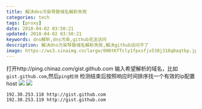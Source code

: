 ```yaml
---
title: 解决dns污染导致域名解析失败
categories: tech
tags: [proxy]
date: 2018-04-02 03:50:21
updated: 2018-04-02 03:50:21
keywords: dns解析,dns污染,github无法访问
description: 解决dns污染导致域名解析失败,解决github访问不了
image: https://ws3.sinaimg.cn/large/006tKfTcly1fpxsfjx538j318q0aqtbp.jpg
---
```


打开http://ping.chinaz.com/gist.github.com
输入希望解析的域名，比如`gist.github.com`,然后`ping检测`
检测结束后按照响应时间排序找一个有效的ip配置host
![](https://ws4.sinaimg.cn/large/006tKfTcly1fpxs49br3zj31kw099799.jpg)
![](https://ws3.sinaimg.cn/large/006tKfTcly1fpxs51vz0lj31iy0h2k3x.jpg)

```'' /etc/hosts
192.30.253.118 http://gist.github.com
192.30.253.119 http://gist.github.com
```
